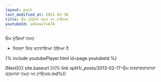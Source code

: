 ```yaml
---
layout: post
last_modified_at: 2021-03-30
title: ਓਮ ਮੁੰਡਿਆਂ ਨਮਹ ੧੧ ਟਾਇਮਸ
youtubeId: aASnwvTxA7A
---
```

 
 
 ਓਮ ਮੁੰਡਿਆਂ ਨਮਹ  
 
 -  ਜਿਸਦਾ ਸਿਰ ਕਟਵਾਇਆ ਹੋਇਆ ਹੈ 
 
  
 
  
 
 
 
 
 
 


{% include youtubePlayer.html id=page.youtubeId %}
 
[Next]({{ site.baseurl }}{% link  split1/_posts/2013-02-17-ਓਮ ਸਰਵਾਸਰਾਯਾਯਾ ਕ੍ਰਮਾਯਾ ਨਮਹ ੧੧ ਟਾਇਮਸ.md%})
 
